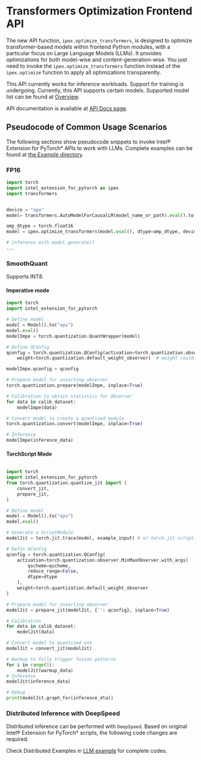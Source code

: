 Transformers Optimization Frontend API
======================================

The new API function, `ipex.optimize_transformers`, is designed to optimize transformer-based models within frontend Python modules, with a particular focus on Large Language Models (LLMs). It provides optimizations for both model-wise and content-generation-wise. You just need to invoke the `ipex.optimize_transformers` function instead of the `ipex.optimize` function to apply all optimizations transparently.

This API currently works for inference workloads. Support for training is undergoing. Currently, this API supports certain models. Supported model list can be found at [Overview](../llm.html#optimized-models).

API documentation is available at [API Docs page](../api_doc.html#ipex.optimize_transformers).

## Pseudocode of Common Usage Scenarios

The following sections show pseudocode snippets to invoke Intel® Extension for PyTorch\* APIs to work with LLMs. Complete examples can be found at [the Example directory](https://github.com/intel/intel-extension-for-pytorch/tree/v2.1.40%2Bxpu/examples/gpu/inference/python/llm).

### FP16

``` python
import torch
import intel_extension_for_pytorch as ipex
import transformers


device = "xpu"
model= transformers.AutoModelForCausalLM(model_name_or_path).eval().to(device)

amp_dtype = torch.float16 
model = ipex.optimize_transformers(model.eval(), dtype=amp_dtype, device=device, inplace=True)

# inference with model.generate()
...
```

### SmoothQuant

Supports INT8.

#### Imperative mode

``` python
import torch
import intel_extension_for_pytorch

# Define model
model = Model().to("xpu")
model.eval()
modelImpe = torch.quantization.QuantWrapper(model)

# Define QConfig
qconfig = torch.quantization.QConfig(activation=torch.quantization.observer.MinMaxObserver .with_args(qscheme=torch.per_tensor_symmetric),
    weight=torch.quantization.default_weight_observer)  # weight could also be perchannel

modelImpe.qconfig = qconfig

# Prepare model for inserting observer
torch.quantization.prepare(modelImpe, inplace=True)

# Calibration to obtain statistics for Observer
for data in calib_dataset:
    modelImpe(data)

# Convert model to create a quantized module
torch.quantization.convert(modelImpe, inplace=True)

# Inference
modelImpe(inference_data)
```

#### TorchScript Mode

``` python

import torch
import intel_extension_for_pytorch
from torch.quantization.quantize_jit import (
    convert_jit,
    prepare_jit,
)

# Define model
model = Model().to("xpu")
model.eval()

# Generate a ScriptModule
modelJit = torch.jit.trace(model, example_input) # or torch.jit.script(model)

# Defin QConfig
qconfig = torch.quantization.QConfig(
    activation=torch.quantization.observer.MinMaxObserver.with_args(
        qscheme=qscheme,
        reduce_range=False,
        dtype=dtype
    ),
    weight=torch.quantization.default_weight_observer
)

# Prepare model for inserting observer
modelJit = prepare_jit(modelJit, {'': qconfig}, inplace=True)

# Calibration 
for data in calib_dataset:
    modelJit(data)

# Convert model to quantized one
modelJit = convert_jit(modelJit)

# Warmup to fully trigger fusion patterns
for i in range(5):
    modelJit(warmup_data) 
# Inference
modelJit(inference_data)

# Debug
print(modelJit.graph_for(inference_dta))

```

### Distributed Inference with DeepSpeed

Distributed inference can be performed with `DeepSpeed`. Based on original Intel® Extension for PyTorch\* scripts, the following code changes are required.

Check Distributed Examples in [LLM example](https://github.com/intel/intel-extension-for-pytorch/tree/v2.1.40%2Bxpu/examples/gpu/inference/python/llm) for complete codes.





